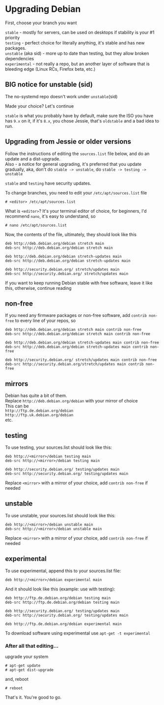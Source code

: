 # Upgrading Debian

First, choose your branch you want  

`stable` - mostly for servers, can be used on desktops if stability is your #1 priority  
`testing` - perfect choice for literally anything, it's stable and has new packages.  
`unstable` (aka sid) - more up to date than testing, but they allow broken dependencies  
`experimental` - not really a repo, but an another layer of software that is bleeding edge (Linux RCs, Firefox beta, etc.)  

## BIG notice for unstable (sid)
The no-systemd repo doesn't work under `unstable`(sid)  

Made your choice? Let's continue  

`stable` is what you probably have by default, make sure the ISO you have has `9.x` on it, if it's `8.x`, you chose Jessie, that's `oldstable` and a bad idea to run.  

## Upgrading from Jessie or older versions
Follow the instructions of editing the `sources.list` file below, and do an update and a dist-upgrade.  
Also - a notice for general upgrading, it's preferred that you update gradually, aka, don't do `stable -> unstable`, do `stable -> testing -> unstable`  
  

`stable` and `testing` have security updates.  

To change branches, you need to edit your `/etc/apt/sources.list` file  
```
# <editor> /etc/apt/sources.list
```
What is `<editor>`? It's your terminal editor of choice,  for beginners, I'd recommend `nano`, it's easy to understand, so  
```
# nano /etc/apt/sources.list
```
Now, the contents of the file, ultimately, they should look like this  
```
deb http://deb.debian.org/debian stretch main
deb-src http://deb.debian.org/debian stretch main

deb http://deb.debian.org/debian stretch-updates main
deb-src http://deb.debian.org/debian stretch-updates main

deb http://security.debian.org/ stretch/updates main
deb-src http://security.debian.org/ stretch/updates main
```
If you want to keep running Debian stable with free software, leave it like this, otherwise, continue reading  

## non-free  

If you need any firmware packages or non-free software, add `contrib non-free` to every line of your repos, so  
```
deb http://deb.debian.org/debian stretch main contrib non-free
deb-src http://deb.debian.org/debian stretch main contrib non-free

deb http://deb.debian.org/debian stretch-updates main contrib non-free
deb-src http://deb.debian.org/debian stretch-updates main contrib non-free

deb http://security.debian.org/ stretch/updates main contrib non-free
deb-src http://security.debian.org/stretch/updates main contrib non-free
```  
## mirrors  
Debian has quite a bit of them.  
Replace `http://deb.debian.org/debian` with your mirror of choice  
This can be  
`http://ftp.de.debian.org/debian`  
`http://ftp.uk.debian.org/debian`  
etc.  

## testing  

To use testing, your sources.list should look like this:  
```
deb http://<mirror>/debian testing main
deb-src http://<mirror>/debian testing main

deb http://security.debian.org/ testing/updates main
deb-src http://security.debian.org/ testing/updates main
```
Replace `<mirror>` with a mirror of your choice, add `contrib non-free` if needed  

## unstable

To use unstable, your sources.list should look like this:
```
deb http://<mirror>/debian unstable main
deb-src http://<mirror>/debian unstable main
```
Replace `<mirror>` with a mirror of your choice, add `contrib non-free` if needed  

## experimental

To use experimental, append this to your sources.list file:  
```
deb http://<mirror>/debian experimental main
```
And it should look like this (example: use with testing):
```
deb http://ftp.de.debian.org/debian testing main
deb-src http://ftp.de.debian.org/debian testing main

deb http://security.debian.org/ testing/updates main
deb-src http://security.debian.org/ testing/updates main

deb http://ftp.de.debian.org/debian experimental main
```
To download software using experimental use `apt-get -t experimental`  

### After all that editing...  
upgrade your system  
```
# apt-get update
# apt-get dist-upgrade
```
and, reboot  
```
# reboot
```

That's it. You're good to go.

